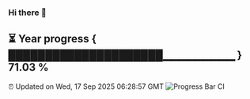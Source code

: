 ### Hi there 👋
⏳ Year progress { █████████████████████▁▁▁▁▁▁▁▁▁ } 71.03 %
---
⏰ Updated on Wed, 17 Sep 2025 06:28:57 GMT
![Progress Bar CI](https://github.com/liununu/liununu/workflows/Progress%20Bar%20CI/badge.svg)
